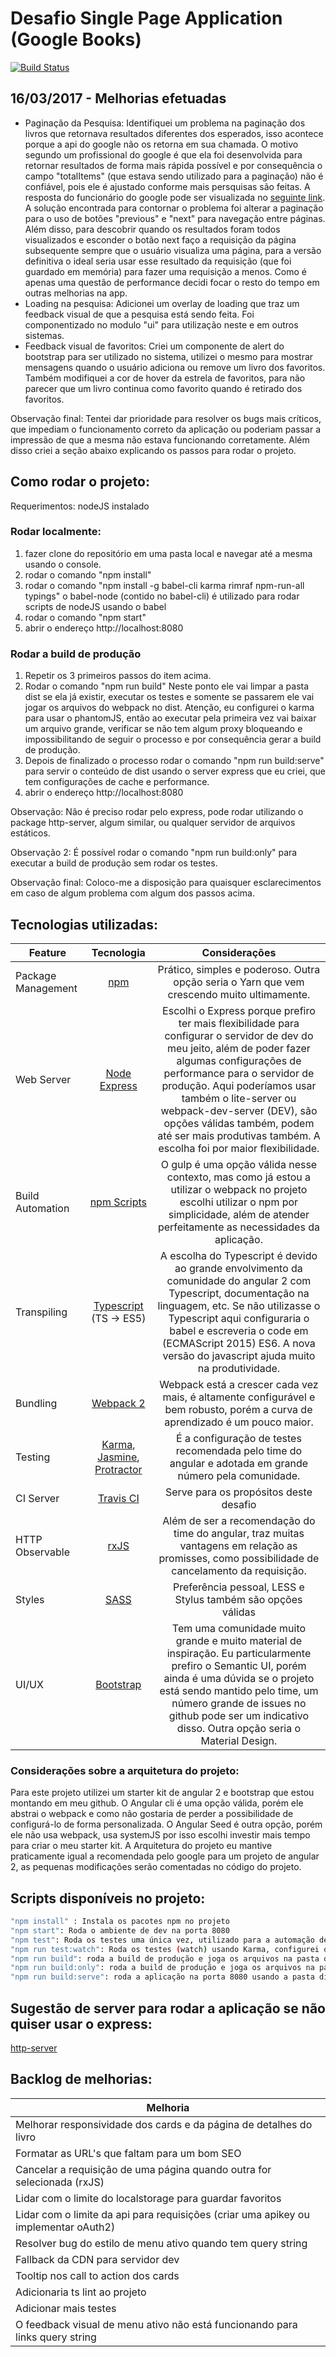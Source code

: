 # Desafio Single Page Application (Google Books)

[![Build Status](https://travis-ci.org/jeantoledo/rd-spa-challenge.svg?branch=master)](https://travis-ci.org/jeantoledo/rd-spa-challenge) 

## 16/03/2017 - Melhorias efetuadas

- Paginação da Pesquisa: Identifiquei um problema na paginação dos livros que retornava resultados diferentes dos esperados, isso acontece porque a api do google não os retorna em sua chamada. O motivo segundo um profissional do google é que ela foi desenvolvida para retornar resultados de forma mais rápida possível e por consequência o campo "totalItems" (que estava sendo utilizado para a paginação) não é confiável, pois ele é ajustado conforme mais persquisas são feitas. A resposta do funcionário do google pode ser visualizada no [seguinte link](https://productforums.google.com/forum/#!topic/books-api/dh21NHD3cYo;context-place=topicsearchin/books-api/pagination). 
A solução encontrada para contornar o problema foi alterar a paginação para o uso de botões "previous" e "next" para navegação entre páginas. Além disso, para descobrir quando os resultados foram todos visualizados e esconder o botão next faço a requisição da página subsequente sempre que o usuário visualiza uma página, para a versão definitiva o ideal seria usar esse resultado da requisição (que foi guardado em memória) para fazer uma requisição a menos. Como é apenas uma questão de performance decidi focar o resto do tempo em outras melhorias na app.
- Loading na pesquisa: Adicionei um overlay de loading que traz um feedback visual de que a pesquisa está sendo feita. Foi componentizado no modulo "ui" para utilização neste e em outros sistemas.
- Feedback visual de favoritos: Criei um componente de alert do bootstrap para ser utilizado no sistema, utilizei o mesmo para mostrar mensagens quando o usuário adiciona ou remove um livro dos favoritos. Também modifiquei a cor de hover da estrela de favoritos, para não parecer que um livro continua como favorito quando é retirado dos favoritos.

Observação final: Tentei dar prioridade para resolver os bugs mais críticos, que impediam o funcionamento correto da aplicação ou poderiam passar a impressão de que a mesma não estava funcionando corretamente. Além disso criei a seção abaixo explicando os passos para rodar o projeto.

## Como rodar o projeto:

Requerimentos: nodeJS instalado

### Rodar localmente:

1. fazer clone do repositório em uma pasta local e navegar até a mesma usando o console.
2. rodar o comando "npm install"
3. rodar o comando "npm install -g babel-cli karma rimraf npm-run-all typings"
    o babel-node (contido no babel-cli) é utilizado para rodar scripts de nodeJS usando o babel
4. rodar o comando "npm start"
5. abrir o endereço http://localhost:8080

### Rodar a build de produção

1. Repetir os 3 primeiros passos do item acima.
2. Rodar o comando "npm run build"
    Neste ponto ele vai limpar a pasta dist se ela já existir, executar os testes e somente se passarem ele vai jogar os arquivos do webpack no dist. Atenção, eu configurei o karma para usar o phantomJS, então ao executar pela primeira vez vai baixar um arquivo grande, verificar se não tem algum proxy bloqueando e impossibilitando de seguir o processo e por consequência gerar a build de produção.
3. Depois de finalizado o processo rodar o comando "npm run build:serve" para servir o conteúdo de dist usando o server express que eu criei, que tem configurações de cache e performance.
4. abrir o endereço http://localhost:8080

Observação: Não é preciso rodar pelo express, pode rodar utilizando o package http-server, algum similar, ou qualquer servidor de arquivos estáticos.

Observação 2: É possível rodar o comando "npm run build:only" para executar a build de produção sem rodar os testes.

Observação final: Coloco-me a disposição para quaisquer esclarecimentos em caso de algum problema com algum dos passos acima. 

## Tecnologias utilizadas:

| Feature           | Tecnologia | Considerações
| ------------------|:------------------:|:---:|
| Package Management| [npm](https://www.npmjs.com/) | Prático, simples e poderoso. Outra opção seria o Yarn que vem crescendo muito ultimamente.
| Web Server        | [Node Express](http://expressjs.com/pt-br/) | Escolhi o Express porque prefiro ter mais flexibilidade para configurar o servidor de dev do meu jeito, além de poder fazer algumas configurações de performance para o servidor de produção. Aqui poderíamos usar também o lite-server ou webpack-dev-server (DEV), são opções válidas também, podem até ser mais produtivas também. A escolha foi por maior flexibilidade.
| Build Automation  | [npm Scripts](https://docs.npmjs.com/misc/scripts) | O gulp é uma opção válida nesse contexto, mas como já estou a utilizar o webpack no projeto escolhi utilizar o npm por simplicidade, além de atender perfeitamente as necessidades da aplicação.
| Transpiling       | [Typescript](http://www.typescriptlang.org/) (TS -> ES5) | A escolha do Typescript é devido ao grande envolvimento da comunidade do angular 2 com Typescript, documentação na linguagem, etc. Se não utilizasse o Typescript aqui configuraria o babel e escreveria o code em (ECMAScript 2015) ES6. A nova versão do javascript ajuda muito na produtividade.
| Bundling          | [Webpack 2](https://webpack.github.io/) | Webpack está a crescer cada vez mais, é altamente configurável e bem robusto, porém a curva de aprendizado é um pouco maior.
| Testing           | [Karma](https://karma-runner.github.io), [Jasmine](https://jasmine.github.io/), [Protractor](http://www.protractortest.org/) | É a configuração de testes recomendada pelo time do angular e adotada em grande número pela comunidade.
| CI Server         | [Travis CI](https://travis-ci.org/) | Serve para os propósitos deste desafio
| HTTP Observable   | [rxJS](http://reactivex.io/) | Além de ser a recomendação do time do angular, traz muitas vantagens em relação as promisses, como possibilidade de cancelamento da requisição.
| Styles            | [SASS](http://sass-lang.com/) | Preferência pessoal, LESS e Stylus também são opções válidas
| UI/UX | [Bootstrap](https://getbootstrap.com/) | Tem uma comunidade muito grande e muito material de inspiração. Eu particularmente prefiro o Semantic UI, porém ainda é uma dúvida se o projeto está sendo mantido pelo time, um número grande de issues no github pode ser um indicativo disso. Outra opção seria o Material Design.

### Considerações sobre a arquitetura do projeto:

Para este projeto utilizei um starter kit de angular 2 e bootstrap que estou montando em meu github. O Angular cli é uma opção válida, porém ele abstrai o webpack e como não gostaria de perder a possibilidade de configurá-lo de forma personalizada. O Angular Seed é outra opção, porém ele não usa webpack, usa systemJS por isso escolhi investir mais tempo para criar o meu starter kit.
A Arquitetura do projeto eu mantive praticamente igual a recomendada pelo google para um projeto de angular 2, as pequenas modificações serão comentadas no código do projeto.

## Scripts disponíveis no projeto:

```sh
"npm install" : Instala os pacotes npm no projeto
"npm start": Roda o ambiente de dev na porta 8080
"npm test": Roda os testes uma única vez, utilizado para a automação de build, não é possível gerar a build de produção se os testes estiverem falhando.
"npm run test:watch": Roda os testes (watch) usando Karma, configurei o PhantomJS para este projeto
"npm run build": roda a build de produção e joga os arquivos na pasta dist.
"npm run build:only": roda a build de produção e joga os arquivos na pasta dist sem executar os testes.
"npm run build:serve": roda a aplicação na porta 8080 usando a pasta dist.
```

## Sugestão de server para rodar a aplicação se não quiser usar o express:

[http-server](https://www.npmjs.com/package/http-server)

## Backlog de melhorias:

| Melhoria             |
| ---------------------|
| Melhorar responsividade dos cards e da página de detalhes do livro
| Formatar as URL's que faltam para um bom SEO
| Cancelar a requisição de uma página quando outra for selecionada (rxJS)
| Lidar com o limite do localstorage para guardar favoritos
| Lidar com o limite da api para requisições (criar uma apikey ou implementar oAuth2)
| Resolver bug do estilo de menu ativo quando tem query string
| Fallback da CDN para servidor dev
| Tooltip nos call to action dos cards
| Adicionaria ts lint ao projeto
| Adicionar mais testes
| O feedback visual de menu ativo não está funcionando para links query string
